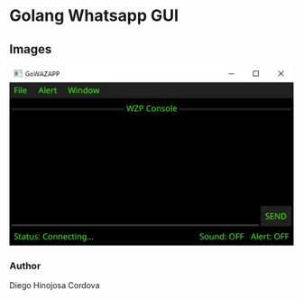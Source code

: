 # Golang Whatsapp GUI

## Images

![screenshot](images/scrshoot1.jpg)

### Author
Diego Hinojosa Cordova